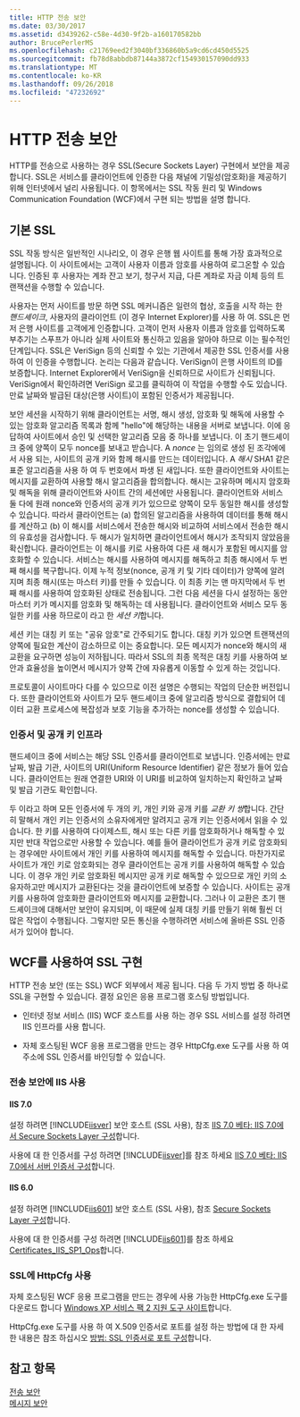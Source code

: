 ```yaml
---
title: HTTP 전송 보안
ms.date: 03/30/2017
ms.assetid: d3439262-c58e-4d30-9f2b-a160170582bb
author: BrucePerlerMS
ms.openlocfilehash: c21769eed2f3040bf336860b5a9cd6cd450d5525
ms.sourcegitcommit: fb78d8abbdb87144a3872cf154930157090dd933
ms.translationtype: MT
ms.contentlocale: ko-KR
ms.lasthandoff: 09/26/2018
ms.locfileid: "47232692"
---
```

# <a name="http-transport-security"></a>HTTP 전송 보안
HTTP를 전송으로 사용하는 경우 SSL(Secure Sockets Layer) 구현에서 보안을 제공합니다. SSL은 서비스를 클라이언트에 인증한 다음 채널에 기밀성(암호화)을 제공하기 위해 인터넷에서 널리 사용됩니다. 이 항목에서는 SSL 작동 원리 및 Windows Communication Foundation (WCF)에서 구현 되는 방법을 설명 합니다.  
  
## <a name="basic-ssl"></a>기본 SSL  
 SSL 작동 방식은 일반적인 시나리오, 이 경우 은행 웹 사이트를 통해 가장 효과적으로 설명됩니다. 이 사이트에서는 고객이 사용자 이름과 암호를 사용하여 로그온할 수 있습니다. 인증된 후 사용자는 계좌 잔고 보기, 청구서 지급, 다른 계좌로 자금 이체 등의 트랜잭션을 수행할 수 있습니다.  
  
 사용자는 먼저 사이트를 방문 하면 SSL 메커니즘은 일련의 협상, 호출을 시작 하는 한 *핸드셰이크*, 사용자의 클라이언트 (이 경우 Internet Explorer)를 사용 하 여. SSL은 먼저 은행 사이트를 고객에게 인증합니다. 고객이 먼저 사용자 이름과 암호를 입력하도록 부추기는 스푸프가 아니라 실제 사이트와 통신하고 있음을 알아야 하므로 이는 필수적인 단계입니다. SSL은 VeriSign 등의 신뢰할 수 있는 기관에서 제공한 SSL 인증서를 사용하여 이 인증을 수행합니다. 논리는 다음과 같습니다. VeriSign이 은행 사이트의 ID를 보증합니다. Internet Explorer에서 VeriSign을 신뢰하므로 사이트가 신뢰됩니다. VeriSign에서 확인하려면 VeriSign 로고를 클릭하여 이 작업을 수행할 수도 있습니다. 만료 날짜와 발급된 대상(은행 사이트)이 포함된 인증서가 제공됩니다.  
  
 보안 세션을 시작하기 위해 클라이언트는 서명, 해시 생성, 암호화 및 해독에 사용할 수 있는 암호화 알고리즘 목록과 함께 "hello"에 해당하는 내용을 서버로 보냅니다. 이에 응답하여 사이트에서 승인 및 선택한 알고리즘 모음 중 하나를 보냅니다. 이 초기 핸드셰이크 중에 양쪽이 모두 nonce를 보내고 받습니다. A *nonce* 는 임의로 생성 된 조각에에서 사용 되는, 사이트의 공개 키와 함께 해시를 만드는 데이터입니다. A *해시* SHA1 같은 표준 알고리즘을 사용 하 여 두 번호에서 파생 된 새입니다. 또한 클라이언트와 사이트는 메시지를 교환하여 사용할 해시 알고리즘을 합의합니다. 해시는 고유하며 메시지 암호화 및 해독을 위해 클라이언트와 사이트 간의 세션에만 사용됩니다. 클라이언트와 서비스 둘 다에 원래 nonce와 인증서의 공개 키가 있으므로 양쪽이 모두 동일한 해시를 생성할 수 있습니다. 따라서 클라이언트는 (a) 합의된 알고리즘을 사용하여 데이터를 통해 해시를 계산하고 (b) 이 해시를 서비스에서 전송한 해시와 비교하여 서비스에서 전송한 해시의 유효성을 검사합니다. 두 해시가 일치하면 클라이언트에서 해시가 조작되지 않았음을 확신합니다. 클라이언트는 이 해시를 키로 사용하여 다른 새 해시가 포함된 메시지를 암호화할 수 있습니다. 서비스는 해시를 사용하여 메시지를 해독하고 최종 해시에서 두 번째 해시를 복구합니다. 이제 누적 정보(nonce, 공개 키 및 기타 데이터)가 양쪽에 알려지며 최종 해시(또는 마스터 키)를 만들 수 있습니다. 이 최종 키는 맨 마지막에서 두 번째 해시를 사용하여 암호화된 상태로 전송됩니다. 그런 다음 세션을 다시 설정하는 동안 마스터 키가 메시지를 암호화 및 해독하는 데 사용됩니다. 클라이언트와 서비스 모두 동일한 키를 사용 하므로이 라고 한 *세션 키*합니다.  
  
 세션 키는 대칭 키 또는 "공유 암호"로 간주되기도 합니다. 대칭 키가 있으면 트랜잭션의 양쪽에 필요한 계산이 감소하므로 이는 중요합니다. 모든 메시지가 nonce와 해시의 새 교환을 요구하면 성능이 저하됩니다. 따라서 SSL의 최종 목적은 대칭 키를 사용하여 보안과 효율성을 높이면서 메시지가 양쪽 간에 자유롭게 이동할 수 있게 하는 것입니다.  
  
 프로토콜이 사이트마다 다를 수 있으므로 이전 설명은 수행되는 작업의 단순한 버전입니다. 또한 클라이언트와 사이트가 모두 핸드셰이크 중에 알고리즘 방식으로 결합되어 데이터 교환 프로세스에 복잡성과 보호 기능을 추가하는 nonce를 생성할 수 있습니다.  
  
### <a name="certificates-and-public-key-infrastructure"></a>인증서 및 공개 키 인프라  
 핸드셰이크 중에 서비스는 해당 SSL 인증서를 클라이언트로 보냅니다. 인증서에는 만료 날짜, 발급 기관, 사이트의 URI(Uniform Resource Identifier) 같은 정보가 들어 있습니다. 클라이언트는 원래 연결한 URI와 이 URI를 비교하여 일치하는지 확인하고 날짜 및 발급 기관도 확인합니다.  
  
 두 이라고 하며 모든 인증서에 두 개의 키, 개인 키와 공개 키를 *교환 키 쌍*합니다. 간단히 말해서 개인 키는 인증서의 소유자에게만 알려지고 공개 키는 인증서에서 읽을 수 있습니다. 한 키를 사용하여 다이제스트, 해시 또는 다른 키를 암호화하거나 해독할 수 있지만 반대 작업으로만 사용할 수 있습니다. 예를 들어 클라이언트가 공개 키로 암호화되는 경우에만 사이트에서 개인 키를 사용하여 메시지를 해독할 수 있습니다. 마찬가지로 사이트가 개인 키로 암호화되는 경우 클라이언트는 공개 키를 사용하여 해독할 수 있습니다. 이 경우 개인 키로 암호화된 메시지만 공개 키로 해독할 수 있으므로 개인 키의 소유자하고만 메시지가 교환된다는 것을 클라이언트에 보증할 수 있습니다. 사이트는 공개 키를 사용하여 암호화한 클라이언트와 메시지를 교환합니다. 그러나 이 교환은 초기 핸드셰이크에 대해서만 보안이 유지되며, 이 때문에 실제 대칭 키를 만들기 위해 훨씬 더 많은 작업이 수행됩니다. 그렇지만 모든 통신을 수행하려면 서비스에 올바른 SSL 인증서가 있어야 합니다.  
  
## <a name="implementing-ssl-with-wcf"></a>WCF를 사용하여 SSL 구현  
 HTTP 전송 보안 (또는 SSL) WCF 외부에서 제공 됩니다. 다음 두 가지 방법 중 하나로 SSL을 구현할 수 있습니다. 결정 요인은 응용 프로그램 호스팅 방법입니다.  
  
-   인터넷 정보 서비스 (IIS) WCF 호스트를 사용 하는 경우 SSL 서비스를 설정 하려면 IIS 인프라를 사용 합니다.  
  
-   자체 호스팅된 WCF 응용 프로그램을 만드는 경우 HttpCfg.exe 도구를 사용 하 여 주소에 SSL 인증서를 바인딩할 수 있습니다.  
  
### <a name="using-iis-for-transport-security"></a>전송 보안에 IIS 사용  
  
#### <a name="iis-70"></a>IIS 7.0  
 설정 하려면 [!INCLUDE[iisver](../../../../includes/iisver-md.md)] 보안 호스트 (SSL 사용), 참조 [IIS 7.0 베타: IIS 7.0에서 Secure Sockets Layer 구성](https://go.microsoft.com/fwlink/?LinkId=88600)합니다.  
  
 사용에 대 한 인증서를 구성 하려면 [!INCLUDE[iisver](../../../../includes/iisver-md.md)]를 참조 하세요 [IIS 7.0 베타: IIS 7.0에서 서버 인증서 구성](https://go.microsoft.com/fwlink/?LinkID=88595)합니다.  
  
#### <a name="iis-60"></a>IIS 6.0  
 설정 하려면 [!INCLUDE[iis601](../../../../includes/iis601-md.md)] 보안 호스트 (SSL 사용), 참조 [Secure Sockets Layer 구성](https://go.microsoft.com/fwlink/?LinkId=88601)합니다.  
  
 사용에 대 한 인증서를 구성 하려면 [!INCLUDE[iis601](../../../../includes/iis601-md.md)]를 참조 하세요 [Certificates_IIS_SP1_Ops](https://go.microsoft.com/fwlink/?LinkId=88602)합니다.  
  
### <a name="using-httpcfg-for-ssl"></a>SSL에 HttpCfg 사용  
 자체 호스팅된 WCF 응용 프로그램을 만드는 경우에 사용 가능한 HttpCfg.exe 도구를 다운로드 합니다 [Windows XP 서비스 팩 2 지원 도구 사이트](https://go.microsoft.com/fwlink/?LinkId=29002)합니다.  
  
 HttpCfg.exe 도구를 사용 하 여 X.509 인증서로 포트를 설정 하는 방법에 대 한 자세한 내용은 참조 하십시오 [방법: SSL 인증서로 포트 구성](../../../../docs/framework/wcf/feature-details/how-to-configure-a-port-with-an-ssl-certificate.md)합니다.  
  
## <a name="see-also"></a>참고 항목  
 [전송 보안](../../../../docs/framework/wcf/feature-details/transport-security.md)  
 [메시지 보안](../../../../docs/framework/wcf/feature-details/message-security-in-wcf.md)

